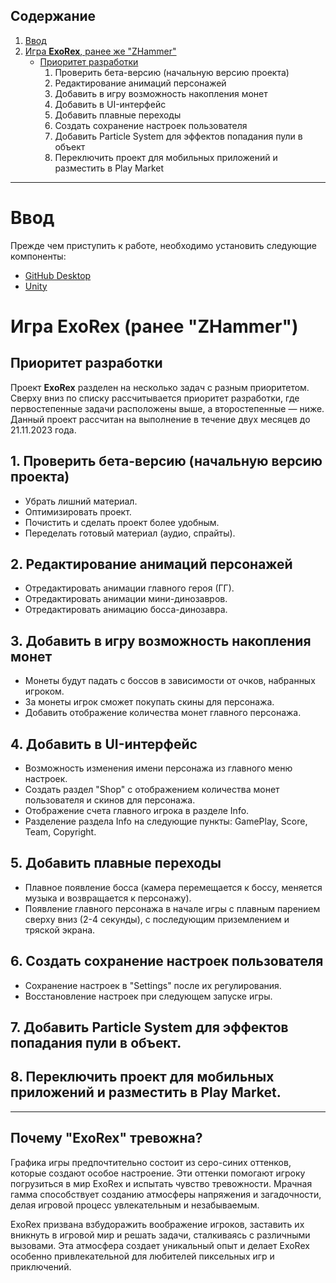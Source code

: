 ## Содержание

1. [Ввод](#ввод)
2. [Игра **ExoRex**, ранее же "ZHammer"](#игра-exorex-ранее-zhammer)
    - [Приоритет разработки](#приоритет-разработки)
        1. Проверить бета-версию (начальную версию проекта)
        2. Редактирование анимаций персонажей
        3. Добавить в игру возможность накопления монет
        4. Добавить в UI-интерфейс
        5. Добавить плавные переходы
        6. Создать сохранение настроек пользователя
        7. Добавить Particle System для эффектов попадания пули в объект
        8. Переключить проект для мобильных приложений и разместить в Play Market

---

# Ввод

Прежде чем приступить к работе, необходимо установить следующие компоненты:

* [GitHub Desktop](https://github.com/Nickiduzo/ExoRex/blob/main/Insctruction/GitHub.md)
* [Unity](https://github.com/Nickiduzo/ExoRex/blob/main/Insctruction/Unity.md)

# Игра **ExoRex** (ранее "ZHammer")

## Приоритет разработки

Проект **ExoRex** разделен на несколько задач с разным приоритетом. Сверху вниз по списку рассчитывается приоритет разработки, где первостепенные задачи расположены выше, а второстепенные — ниже. Данный проект рассчитан на выполнение в течение двух месяцев до 21.11.2023 года.

## 1. Проверить бета-версию (начальную версию проекта)

- Убрать лишний материал.
- Оптимизировать проект.
- Почистить и сделать проект более удобным.
- Переделать готовый материал (аудио, спрайты).

## 2. Редактирование анимаций персонажей

- Отредактировать анимации главного героя (ГГ).
- Отредактировать анимации мини-динозавров.
- Отредактировать анимацию босса-динозавра.

## 3. Добавить в игру возможность накопления монет

- Монеты будут падать с боссов в зависимости от очков, набранных игроком.
- За монеты игрок сможет покупать скины для персонажа.
- Добавить отображение количества монет главного персонажа.

## 4. Добавить в UI-интерфейс

- Возможность изменения имени персонажа из главного меню настроек.
- Создать раздел "Shop" с отображением количества монет пользователя и скинов для персонажа.
- Отображение счета главного игрока в разделе Info.
- Разделение раздела Info на следующие пункты: GamePlay, Score, Team, Copyright.

## 5. Добавить плавные переходы

- Плавное появление босса (камера перемещается к боссу, меняется музыка и возвращается к персонажу).
- Появление главного персонажа в начале игры с плавным парением сверху вниз (2-4 секунды), с последующим приземлением и тряской экрана.

## 6. Создать сохранение настроек пользователя

- Сохранение настроек в "Settings" после их регулирования.
- Восстановление настроек при следующем запуске игры.

## 7. Добавить Particle System для эффектов попадания пули в объект.

## 8. Переключить проект для мобильных приложений и разместить в Play Market.

---

## Почему "ExoRex" тревожна?

Графика игры предпочтительно состоит из серо-синих оттенков, которые создают особое настроение. Эти оттенки помогают игроку погрузиться в мир ExoRex и испытать чувство тревожности. Мрачная гамма способствует созданию атмосферы напряжения и загадочности, делая игровой процесс увлекательным и незабываемым.

ExoRex призвана взбудоражить воображение игроков, заставить их вникнуть в игровой мир и решать задачи, сталкиваясь с различными вызовами. Эта атмосфера создает уникальный опыт и делает ExoRex особенно привлекательной для любителей пиксельных игр и приключений.
